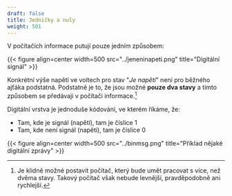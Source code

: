 ```yaml
---
draft: false
title: Jedničky a nuly
weight: 501
---
```


V počítačích informace putují pouze jedním způsobem:

{{< figure align=center width=500 src="../jeneninapeti.png" title="Digitální signál" >}}

Konkrétní výše napětí ve voltech pro stav "*Je napětí*" není pro běžného ajťáka podstatná. Podstatné je to, že jsou možné **pouze dva stavy** a tímto způsobem se předávají v počítači informace.[^dvastavy]

Digitální vrstva je jednoduše kódování, ve kterém říkáme, že:

- Tam, kde je signál (napětí), tam je číslice 1
- Tam, kde není signál (napětí), tam je číslice 0

{{< figure align=center width=500 src="../binmsg.png" title="Příklad nějaké digitální zprávy" >}}

[^dvastavy]: Je klidně možné postavit počítač, který bude umět pracovat s více, než dvěma stavy. Takový počítač však nebude levnější, pravděpodobně ani rychlejší.